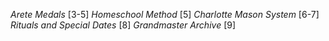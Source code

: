 *Arete Medals* [3-5]
*Homeschool Method* [5]
*Charlotte Mason System* [6-7]
*Rituals and Special Dates* [8]
*Grandmaster Archive* [9]